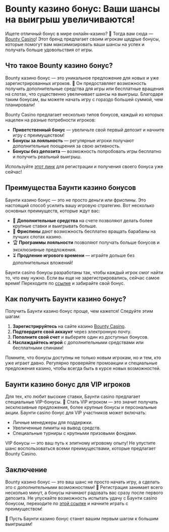 # Bounty казино бонус: Ваши шансы на выигрыш увеличиваются!

Ищете отличный бонус в мире онлайн-казино? 🤑 Тогда вам сюда — [Bounty Casino](https://bounty-casino.de/BOVK)! Этот бренд предлагает своим игрокам щедрые бонусы, которые помогут вам максимизировать ваши шансы на успех и получать больше удовольствия от игры.

## Что такое Bounty казино бонус?

Bounty казино бонус — это уникальное предложение для новых и уже зарегистрированных игроков. 🎁 Он предоставляет возможность получить дополнительные средства для игры или бесплатные вращения на слотах, что существенно увеличивает шансы на выигрыш. Благодаря таким бонусам, вы можете начать игру с гораздо большей суммой, чем планировали!

Bounty Casino предлагает несколько типов бонусов, каждый из которых нацелен на разные потребности игроков:

- **Приветственный бонус** — увеличьте свой первый депозит и начните игру с преимуществом!
- **Бонусы за лояльность** — регулярные игроки получают дополнительные поощрения за свою активность.
- **Бонусы без депозита** — возможность попробовать игры бесплатно и получить реальный выигрыш.
  
Используйте [этот линк](https://bounty-casino.de/BOVK) для регистрации и получения своего бонуса уже сейчас!

## Преимущества Баунти казино бонусов

Баунти казино бонус — это не просто деньги или фриспины. Это настоящий способ усилить вашу игровую стратегию. Вот несколько основных преимуществ, которые ждут вас:

- 🎰 **Дополнительные средства** на счете позволяют делать более крупные ставки и выигрывать больше.
- 🔄 **Фриспины** дают возможность бесплатно вращать барабаны на лучших слотах казино.
- 🏆 **Программы лояльности** позволяют получать больше бонусов и эксклюзивные предложения.
- ⏳ **Продление игрового времени** — играйте дольше без дополнительных вложений!

Баунти casino бонусы разработаны так, чтобы каждый игрок смог найти то, что ему нужно. Если вы еще не зарегистрировались, сейчас самое время! Переходите по [ссылке](https://bounty-casino.de/BOVK) и забирайте свой бонус.

## Как получить Баунти казино бонус?

Получить Баунти казино бонус проще, чем кажется! Следуйте этим шагам:

1. **Зарегистрируйтесь** на сайте казино [Bounty Casino](https://bounty-casino.de/BOVK).
2. **Подтвердите свой аккаунт** через электронную почту.
3. **Пополните свой счет** и выберите один из доступных бонусов.
4. **Наслаждайтесь игрой** с дополнительными средствами или бесплатными спинами!

Помните, что бонусы доступны не только новым игрокам, но и тем, кто уже играет давно. Регулярно проверяйте промоакции и специальные предложения казино, чтобы всегда быть в курсе новых возможностей.

## Баунти казино бонус для VIP игроков

Для тех, кто любит высокие ставки, Баунти casino предлагает специальные VIP-бонусы. 🎩 Стать VIP игроком — это значит получать эксклюзивные предложения, более крупные бонусы и персональные акции. Баунти casino бонус для VIP участников может включать:

- Личные менеджеры для поддержки.
- Увеличенные лимиты на вывод средств.
- Специальные турниры с крупными призовыми фондами.

VIP бонусы — это ваш путь к элитному игровому опыту! Не упустите шанс воспользоваться всеми преимуществами, которые предлагает Bounty Casino.

## Заключение

Bounty казино бонус — это ваш шанс не просто начать игру, а сделать это с дополнительными возможностями! 🎉 Регистрация занимает всего несколько минут, а бонусы начинают радовать вас сразу после первого депозита. Не упускайте возможность испытать удачу с Баунти casino бонусом, переходите по [этой ссылке](https://bounty-casino.de/BOVK) и начните играть с преимуществом!

🎲 Пусть Баунти казино бонус станет вашим первым шагом к большим выигрышам!

